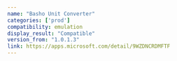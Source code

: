 ```yaml
---
name: "Basho Unit Converter"
categories: ['prod']
compatibility: emulation
display_result: "Compatible"
version_from: "1.0.1.3"
link: https://apps.microsoft.com/detail/9WZDNCRDMFTF
---
```

